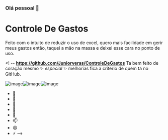 ### Olá pessoal 👋

# Controle De Gastos
Feito com o intuito de reduzir o uso de excel, quero mais facilidade em gerir meus gastos então, taquei a mão na massa e deixei esse cara no ponto de uso.



<! --
**https://github.com/Juniorveras/ControleDeGastos** Ta bem feito de coração mesmo ✨ _especial_ ✨ melhorias fica a criterio de quem ta no GitHub.


![image](https://user-images.githubusercontent.com/45885190/162825571-ab2abc57-65fe-4288-b37b-580dca2bc217.png)![image](https://user-images.githubusercontent.com/45885190/162826429-ec9af2b0-31a4-4d3a-93ca-1fe406951235.png)![image](https://user-images.githubusercontent.com/45885190/162826805-bc81bcd8-b00d-47a9-83f3-1a99a1280a22.png)



          
- 🔭 
- 🌱 
- 👯 
- 🤔 
- 💬 
- 📫 
- 😄 
- ⚡ 
-->
